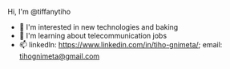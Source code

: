 Hi, I'm @tiffanytiho
- 👀 I'm interested in new technologies and baking
- 🌱 I'm learning about telecommunication jobs
- 📫 linkedln: https://www.linkedin.com/in/tiho-gnimeta/; email: tihognimeta@gmail.com

<!---
tiffanytiho/tiffanytiho is a ✨ special ✨ repository because its `README.md` (this file) appears on your GitHub profile.
You can click the Preview link to take a look at your changes.
--->
